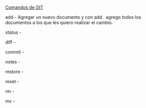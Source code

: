 <!-- Inicio a Git Comandos más utilizados -->

[Comandos de GIT](https://git-scm.com/docs "Pagina oficial de comandos git")

add - Agregar un nuevo documento y con add . agrego todos los documentos a los que les quiero realizar el cambio.

status -

diff -

commit -

notes -

restore -

reset -

rm -

mv -
